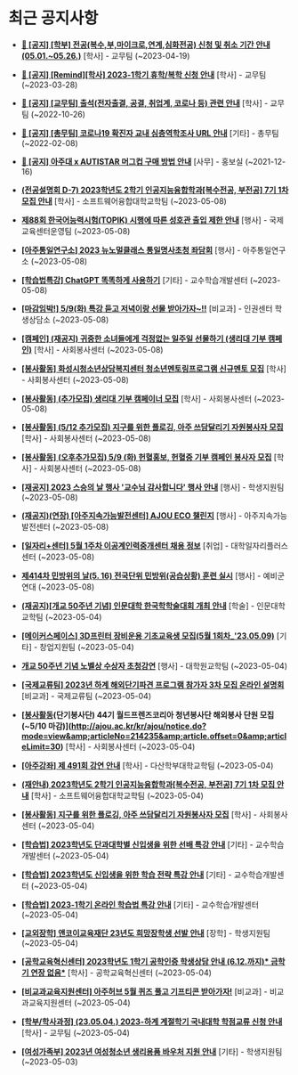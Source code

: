 # 최근 공지사항

* **[📌 [공지] [학부] 전공(복수,부,마이크로,연계,심화전공) 신청 및 취소 기간 안내 (05.01.~05.26.)](http://ajou.ac.kr/kr/ajou/notice.do?mode=view&amp;articleNo=213679&amp;article.offset=0&amp;articleLimit=30)**
 [학사] - 교무팀 (~2023-04-19)

* **[📌 [공지] [Remind][학사] 2023-1학기 휴학/복학 신청 안내](http://ajou.ac.kr/kr/ajou/notice.do?mode=view&amp;articleNo=212711&amp;article.offset=0&amp;articleLimit=30)**
 [학사] - 교무팀 (~2023-03-28)

* **[📌 [공지] [교무팀] 출석(전자출결, 공결, 취업계, 코로나 등) 관련 안내](http://ajou.ac.kr/kr/ajou/notice.do?mode=view&amp;articleNo=205552&amp;article.offset=0&amp;articleLimit=30)**
 [학사] - 교무팀 (~2022-10-26)

* **[📌 [공지] [총무팀] 코로나19 확진자 교내 심층역학조사 URL 안내](http://ajou.ac.kr/kr/ajou/notice.do?mode=view&amp;articleNo=180493&amp;article.offset=0&amp;articleLimit=30)**
 [기타] - 총무팀 (~2022-02-08)

* **[📌 [공지] 아주대 x AUTISTAR 머그컵 구매 방법 안내](http://ajou.ac.kr/kr/ajou/notice.do?mode=view&amp;articleNo=147976&amp;article.offset=0&amp;articleLimit=30)**
 [사무] - 홍보실 (~2021-12-16)

* **[(전공설명회 D-7) 2023학년도 2학기 인공지능융합학과[복수전공, 부전공] 7기 1차 모집 안내](http://ajou.ac.kr/kr/ajou/notice.do?mode=view&amp;articleNo=214295&amp;article.offset=0&amp;articleLimit=30)**
 [학사] - 소프트웨어융합대학교학팀 (~2023-05-08)

* **[제88회 한국어능력시험(TOPIK) 시행에 따른 성호관 출입 제한 안내](http://ajou.ac.kr/kr/ajou/notice.do?mode=view&amp;articleNo=214294&amp;article.offset=0&amp;articleLimit=30)**
 [행사] - 국제교육센터운영팀 (~2023-05-08)

* **[[아주통일연구소] 2023 뉴노멀클래스 통일명사초청 좌담회](http://ajou.ac.kr/kr/ajou/notice.do?mode=view&amp;articleNo=214292&amp;article.offset=0&amp;articleLimit=30)**
 [행사] - 아주통일연구소 (~2023-05-08)

* **[[학습법특강] ChatGPT 똑똑하게 사용하기](http://ajou.ac.kr/kr/ajou/notice.do?mode=view&amp;articleNo=214291&amp;article.offset=0&amp;articleLimit=30)**
 [기타] - 교수학습개발센터 (~2023-05-08)

* **[[마감임박!] 5/9(화) 특강 듣고 저녁이랑 선물 받아가자~!!](http://ajou.ac.kr/kr/ajou/notice.do?mode=view&amp;articleNo=214288&amp;article.offset=0&amp;articleLimit=30)**
 [비교과] - 인권센터 학생상담소 (~2023-05-08)

* **[[캠페인] (재공지) 귀중한 소녀들에게 걱정없는 일주일 선물하기 (생리대 기부 캠페인)](http://ajou.ac.kr/kr/ajou/notice.do?mode=view&amp;articleNo=214283&amp;article.offset=0&amp;articleLimit=30)**
 [학사] - 사회봉사센터 (~2023-05-08)

* **[[봉사활동] 화성시청소년상담복지센터 청소년멘토링프로그램 신규멘토 모집](http://ajou.ac.kr/kr/ajou/notice.do?mode=view&amp;articleNo=214282&amp;article.offset=0&amp;articleLimit=30)**
 [학사] - 사회봉사센터 (~2023-05-08)

* **[[봉사활동] (추가모집) 생리대 기부 캠페이너 모집](http://ajou.ac.kr/kr/ajou/notice.do?mode=view&amp;articleNo=214280&amp;article.offset=0&amp;articleLimit=30)**
 [학사] - 사회봉사센터 (~2023-05-08)

* **[[봉사활동] (5/12 추가모집) 지구를 위한 플로깅, 아주 쓰담달리기 자원봉사자 모집](http://ajou.ac.kr/kr/ajou/notice.do?mode=view&amp;articleNo=214279&amp;article.offset=0&amp;articleLimit=30)**
 [학사] - 사회봉사센터 (~2023-05-08)

* **[[봉사활동] (오후추가모집) 5/9 (화) 헌혈홍보, 헌혈증 기부 캠페인 봉사자 모집](http://ajou.ac.kr/kr/ajou/notice.do?mode=view&amp;articleNo=214277&amp;article.offset=0&amp;articleLimit=30)**
 [학사] - 사회봉사센터 (~2023-05-08)

* **[[재공지] 2023 스승의 날 행사 &#x27;교수님 감사합니다&#x27; 행사 안내](http://ajou.ac.kr/kr/ajou/notice.do?mode=view&amp;articleNo=214275&amp;article.offset=0&amp;articleLimit=30)**
 [행사] - 학생지원팀 (~2023-05-08)

* **[(재공지)(연장) [아주지속가능발전센터] AJOU ECO 챌린지](http://ajou.ac.kr/kr/ajou/notice.do?mode=view&amp;articleNo=214263&amp;article.offset=0&amp;articleLimit=30)**
 [행사] - 아주지속가능발전센터 (~2023-05-08)

* **[[일자리+센터] 5월 1주차 이공계인력중개센터 채용 정보](http://ajou.ac.kr/kr/ajou/notice.do?mode=view&amp;articleNo=214262&amp;article.offset=0&amp;articleLimit=30)**
 [취업] - 대학일자리플러스센터 (~2023-05-08)

* **[제414차 민방위의 날(5. 16) 전국단위 민방위(공습상황) 훈련 실시](http://ajou.ac.kr/kr/ajou/notice.do?mode=view&amp;articleNo=214260&amp;article.offset=0&amp;articleLimit=30)**
 [행사] - 예비군연대 (~2023-05-08)

* **[(재공지)[개교 50주년 기념] 인문대학 한국학학술대회 개최 안내](http://ajou.ac.kr/kr/ajou/notice.do?mode=view&amp;articleNo=214250&amp;article.offset=0&amp;articleLimit=30)**
 [학술] - 인문대학교학팀 (~2023-05-04)

* **[[메이커스페이스] 3D프린터 장비운용 기초교육생 모집(5월 1회차_&#x27;23.05.09)](http://ajou.ac.kr/kr/ajou/notice.do?mode=view&amp;articleNo=214243&amp;article.offset=0&amp;articleLimit=30)**
 [기타] - 창업지원팀 (~2023-05-04)

* **[개교 50주년 기념 노벨상 수상자 초청강연](http://ajou.ac.kr/kr/ajou/notice.do?mode=view&amp;articleNo=214240&amp;article.offset=0&amp;articleLimit=30)**
 [행사] - 대학원교학팀 (~2023-05-04)

* **[[국제교류팀] 2023년 하계 해외단기파견 프로그램 참가자 3차 모집 온라인 설명회](http://ajou.ac.kr/kr/ajou/notice.do?mode=view&amp;articleNo=214236&amp;article.offset=0&amp;articleLimit=30)**
 [비교과] - 국제교류팀 (~2023-05-04)

* **[[봉사활동](재공지)(단기봉사단) 44기 월드프렌즈코리아 청년봉사단 해외봉사 단원 모집 (~5/10 마감)](http://ajou.ac.kr/kr/ajou/notice.do?mode=view&amp;articleNo=214235&amp;article.offset=0&amp;articleLimit=30)**
 [학사] - 사회봉사센터 (~2023-05-04)

* **[[아주강좌] 제 491회 강연 안내](http://ajou.ac.kr/kr/ajou/notice.do?mode=view&amp;articleNo=214232&amp;article.offset=0&amp;articleLimit=30)**
 [학사] - 다산학부대학교학팀 (~2023-05-04)

* **[(재안내) 2023학년도 2학기 인공지능융합학과[복수전공, 부전공] 7기 1차 모집 안내](http://ajou.ac.kr/kr/ajou/notice.do?mode=view&amp;articleNo=214226&amp;article.offset=0&amp;articleLimit=30)**
 [학사] - 소프트웨어융합대학교학팀 (~2023-05-04)

* **[[봉사활동] 지구를 위한 플로깅, 아주 쓰담달리기 자원봉사자 모집](http://ajou.ac.kr/kr/ajou/notice.do?mode=view&amp;articleNo=214225&amp;article.offset=0&amp;articleLimit=30)**
 [학사] - 사회봉사센터 (~2023-05-04)

* **[[학습법] 2023학년도 단과대학별 신입생을 위한 선배 특강 안내](http://ajou.ac.kr/kr/ajou/notice.do?mode=view&amp;articleNo=214220&amp;article.offset=0&amp;articleLimit=30)**
 [기타] - 교수학습개발센터 (~2023-05-04)

* **[[학습법] 2023학년도 신입생을 위한 학습 전략 특강 안내](http://ajou.ac.kr/kr/ajou/notice.do?mode=view&amp;articleNo=214219&amp;article.offset=0&amp;articleLimit=30)**
 [기타] - 교수학습개발센터 (~2023-05-04)

* **[[학습법] 2023-1학기 온라인 학습법 특강 안내](http://ajou.ac.kr/kr/ajou/notice.do?mode=view&amp;articleNo=214218&amp;article.offset=0&amp;articleLimit=30)**
 [기타] - 교수학습개발센터 (~2023-05-04)

* **[[교외장학] 앤코이교육재단 23년도 희망장학생 선발 안내](http://ajou.ac.kr/kr/ajou/notice.do?mode=view&amp;articleNo=214213&amp;article.offset=0&amp;articleLimit=30)**
 [장학] - 학생지원팀 (~2023-05-04)

* **[[공학교육혁신센터] 2023학년도 1학기 공학인증 학생상담 안내 (6.12.까지)* 금학기 연장 없음*](http://ajou.ac.kr/kr/ajou/notice.do?mode=view&amp;articleNo=214210&amp;article.offset=0&amp;articleLimit=30)**
 [학사] - 공학교육혁신센터 (~2023-05-04)

* **[[비교과교육지원센터] 아주허브 5월 퀴즈 풀고 기프티콘 받아가자!](http://ajou.ac.kr/kr/ajou/notice.do?mode=view&amp;articleNo=214209&amp;article.offset=0&amp;articleLimit=30)**
 [비교과] - 비교과교육지원센터 (~2023-05-04)

* **[[학부/학사과정] (23.05.04.) 2023-하계 계절학기 국내대학 학점교류 신청 안내](http://ajou.ac.kr/kr/ajou/notice.do?mode=view&amp;articleNo=214206&amp;article.offset=0&amp;articleLimit=30)**
 [학사] - 교무팀 (~2023-05-04)

* **[[여성가족부] 2023년 여성청소년 생리용품 바우처 지원 안내](http://ajou.ac.kr/kr/ajou/notice.do?mode=view&amp;articleNo=214198&amp;article.offset=0&amp;articleLimit=30)**
 [기타] - 학생지원팀 (~2023-05-03)
